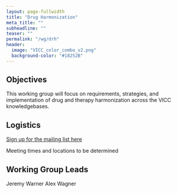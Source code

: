 ```yaml
---
layout: page-fullwidth
title: "Drug Harmonization"
meta_title: ""
subheadline: ""
teaser: ""
permalink: "/wg/drh"
header:
  image: "VICC_color_combo_v2.png"
  background-color: "#18252B"
---
```



## Objectives
This working group will focus on requirements, strategies, and implementation of drug and therapy harmonization across the VICC knowledgebases.

## Logistics

[Sign up for the mailing list here](https://groups.google.com/forum/#!forum/vicc-drh-wg)

Meeting times and locations to be determined

## Working Group Leads

Jeremy Warner
Alex Wagner